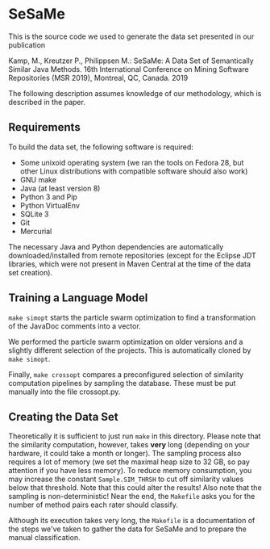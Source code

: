 # SeSaMe

This is the source code we used to generate the data set presented in our
publication

Kamp, M., Kreutzer P., Philippsen M.: SeSaMe: A Data Set of Semantically
Similar Java Methods. 16th International Conference on Mining Software
Repositories (MSR 2019), Montreal, QC, Canada. 2019

The following description assumes knowledge of our methodology, which is
described in the paper.


## Requirements

To build the data set, the following software is required:

* Some unixoid operating system (we ran the tools on Fedora 28, but other Linux
  distributions with compatible software should also work)
* GNU make
* Java (at least version 8)
* Python 3 and Pip
* Python VirtualEnv
* SQLite 3
* Git
* Mercurial

The necessary Java and Python dependencies are automatically
downloaded/installed from remote repositories (except for the Eclipse JDT
libraries, which were not present in Maven Central at the time of the data set
creation).


## Training a Language Model

`make simopt` starts the particle swarm optimization to find a transformation
of the JavaDoc comments into a vector.

We performed the particle swarm optimization on older versions and a slightly
different selection of the projects. This is automatically cloned by `make
simopt`.

Finally, `make crossopt` compares a preconfigured selection of similarity
computation pipelines by sampling the database. These must be put manually into
the file crossopt.py.


## Creating the Data Set

Theoretically it is sufficient to just run `make` in this directory. Please
note that the similarity computation, however, takes **very** long (depending
on your hardware, it could take a month or longer). The sampling process also
requires a lot of memory (we set the maximal heap size to 32 GB, so pay
attention if you have less memory). To reduce memory consumption, you may
increase the constant `Sample.SIM_THRSH` to cut off similarity values below
that threshold. Note that this could alter the results! Also note that the
sampling is non-deterministic! Near the end, the `Makefile` asks you for the
number of method pairs each rater should classify.

Although its execution takes very long, the `Makefile` is a documentation of
the steps we've taken to gather the data for SeSaMe and to prepare the manual
classification. 
